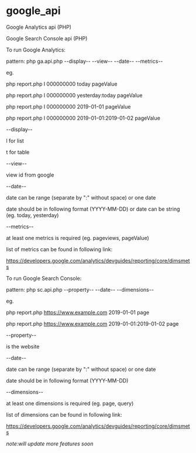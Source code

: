 # google_api
Google Analytics api (PHP)


Google Search Console api (PHP)


To run Google Analytics:

pattern:  php ga.api.php --display-- --view-- --date-- --metrics--

eg.

php report.php l 000000000 today pageValue

php report.php l 000000000 yesterday:today pageValue

php report.php l 000000000 2019-01-01 pageValue

php report.php l 000000000 2019-01-01:2019-01-02 pageValue


--display--

l for list

t for table

--view--

view id from google

--date--

date can be range (separate by ":" without space) or one date

date should be in following format (YYYY-MM-DD) or date can be string (eg. today, yesterday)

--metrics--

at least one metrics is required (eg. pageviews, pageValue)

list of metrics can be found in following link:

https://developers.google.com/analytics/devguides/reporting/core/dimsmets


To run Google Search Console:

pattern:  php sc.api.php --property-- --date-- --dimensions--

eg.

php report.php https://www.example.com 2019-01-01 page

php report.php https://www.example.com 2019-01-01:2019-01-02 page

--property--

is the website

--date--

date can be range (separate by ":" without space) or one date

date should be in following format (YYYY-MM-DD)

--dimensions--

at least one dimensions is required (eg. page, query)

list of dimensions can be found in following link:

https://developers.google.com/analytics/devguides/reporting/core/dimsmets


*note:will* *update* *more* *features* _soon_